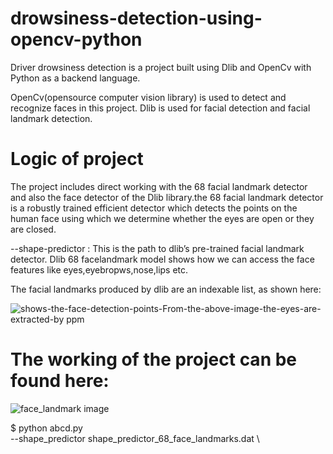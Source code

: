# drowsiness-detection-using-opencv-python

Driver drowsiness detection is a project built using Dlib and OpenCv with Python as a backend language.

OpenCv(opensource computer vision library) is used to detect and recognize faces in this project.
Dlib is used for facial detection and facial landmark detection.
      
# Logic of project

The project includes direct working with the 68 facial landmark detector and also the face detector of the Dlib library.the 68 facial landmark detector is a robustly trained efficient detector which detects the points on the human face using which we determine whether the eyes are open or they are closed.

--shape-predictor : This is the path to dlib’s pre-trained facial landmark detector.
Dlib 68 facelandmark model shows how we can access the face features like eyes,eyebropws,nose,lips etc.





The facial landmarks produced by dlib are an indexable list, as shown here:



![shows-the-face-detection-points-From-the-above-image-the-eyes-are-extracted-by ppm](https://user-images.githubusercontent.com/105199336/170831070-a341d877-a9df-410a-b8f3-63d7ff91dc44.png)



# The working of the project can be found here:

![face_landmark image](https://user-images.githubusercontent.com/105199336/170838104-6a3e6de8-8158-4692-a13a-fed42367fa37.png)



$ python abcd.py \
	--shape_predictor shape_predictor_68_face_landmarks.dat \
